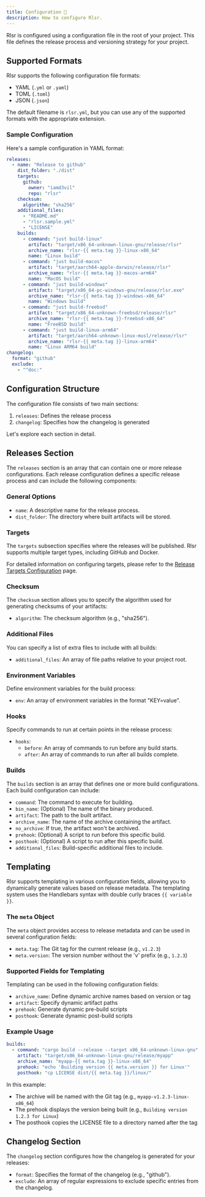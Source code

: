 ```yaml
---
title: Configuration 🔧
description: How to configure Rlsr.
---
```


Rlsr is configured using a configuration file in the root of your project. This file defines the release process and versioning strategy for your project.

## Supported Formats

Rlsr supports the following configuration file formats:

- YAML (`.yml` or `.yaml`)
- TOML (`.toml`)
- JSON (`.json`)

The default filename is `rlsr.yml`, but you can use any of the supported formats with the appropriate extension.

### Sample Configuration

Here's a sample configuration in YAML format:

```yaml
releases:
  - name: "Release to github"
    dist_folder: "./dist"
    targets:
      github:
        owner: "iamd3vil"
        repo: "rlsr"
    checksum:
      algorithm: "sha256"
    additional_files:
      - "README.md"
      - "rlsr.sample.yml"
      - "LICENSE"
    builds:
      - command: "just build-linux"
        artifact: "target/x86_64-unknown-linux-gnu/release/rlsr"
        archive_name: "rlsr-{{ meta.tag }}-linux-x86_64"
        name: "Linux build"
      - command: "just build-macos"
        artifact: "target/aarch64-apple-darwin/release/rlsr"
        archive_name: "rlsr-{{ meta.tag }}-macos-arm64"
        name: "MacOS build"
      - command: "just build-windows"
        artifact: "target/x86_64-pc-windows-gnu/release/rlsr.exe"
        archive_name: "rlsr-{{ meta.tag }}-windows-x86_64"
        name: "Windows build"
      - command: "just build-freebsd"
        artifact: "target/x86_64-unknown-freebsd/release/rlsr"
        archive_name: "rlsr-{{ meta.tag }}-freebsd-x86_64"
        name: "FreeBSD build"
      - command: "just build-linux-arm64"
        artifact: "target/aarch64-unknown-linux-musl/release/rlsr"
        archive_name: "rlsr-{{ meta.tag }}-linux-arm64"
        name: "Linux ARM64 build"
changelog:
  format: "github"
  exclude:
    - "^doc:"
```

## Configuration Structure

The configuration file consists of two main sections:

1. `releases`: Defines the release process
2. `changelog`: Specifies how the changelog is generated

Let's explore each section in detail.

## Releases Section

The `releases` section is an array that can contain one or more release configurations. Each release configuration defines a specific release process and can include the following components:

### General Options

- `name`: A descriptive name for the release process.
- `dist_folder`: The directory where built artifacts will be stored.

### Targets

The `targets` subsection specifies where the releases will be published. Rlsr supports multiple target types, including GitHub and Docker.

For detailed information on configuring targets, please refer to the [Release Targets Configuration](./targets) page.

### Checksum

The `checksum` section allows you to specify the algorithm used for generating checksums of your artifacts:
- `algorithm`: The checksum algorithm (e.g., "sha256").

### Additional Files

You can specify a list of extra files to include with all builds:
- `additional_files`: An array of file paths relative to your project root.

### Environment Variables

Define environment variables for the build process:
- `env`: An array of environment variables in the format "KEY=value".
### Hooks

Specify commands to run at certain points in the release process:
- `hooks`:
  - `before`: An array of commands to run before any build starts.
  - `after`: An array of commands to run after all builds complete.

### Builds

The `builds` section is an array that defines one or more build configurations. Each build configuration can include:

- `command`: The command to execute for building.
- `bin_name`: (Optional) The name of the binary produced.
- `artifact`: The path to the built artifact.
- `archive_name`: The name of the archive containing the artifact.
- `no_archive`: If true, the artifact won't be archived.
- `prehook`: (Optional) A script to run before this specific build.
- `posthook`: (Optional) A script to run after this specific build.
- `additional_files`: Build-specific additional files to include.

## Templating

Rlsr supports templating in various configuration fields, allowing you to dynamically generate values based on release metadata. The templating system uses the Handlebars syntax with double curly braces `{{ variable }}`.

### The `meta` Object

The `meta` object provides access to release metadata and can be used in several configuration fields:

- `meta.tag`: The Git tag for the current release (e.g., `v1.2.3`)
- `meta.version`: The version number without the 'v' prefix (e.g., `1.2.3`)

### Supported Fields for Templating

Templating can be used in the following configuration fields:

- `archive_name`: Define dynamic archive names based on version or tag
- `artifact`: Specify dynamic artifact paths
- `prehook`: Generate dynamic pre-build scripts
- `posthook`: Generate dynamic post-build scripts

### Example Usage

```yaml
builds:
  - command: "cargo build --release --target x86_64-unknown-linux-gnu"
    artifact: "target/x86_64-unknown-linux-gnu/release/myapp"
    archive_name: "myapp-{{ meta.tag }}-linux-x86_64"
    prehook: "echo 'Building version {{ meta.version }} for Linux'"
    posthook: "cp LICENSE dist/{{ meta.tag }}/linux/"
```

In this example:
- The archive will be named with the Git tag (e.g., `myapp-v1.2.3-linux-x86_64`)
- The prehook displays the version being built (e.g., `Building version 1.2.3 for Linux`)
- The posthook copies the LICENSE file to a directory named after the tag

## Changelog Section

The `changelog` section configures how the changelog is generated for your releases:

- `format`: Specifies the format of the changelog (e.g., "github").
- `exclude`: An array of regular expressions to exclude specific entries from the changelog.
